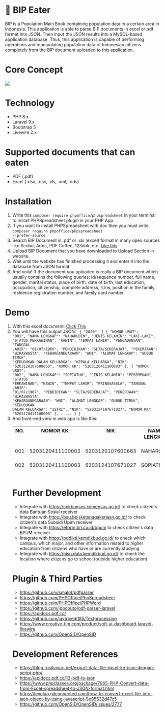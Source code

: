 # 🍖 BIP Eater
BIP is a Population Main Book containing population data in a certain area in Indonesia. This application is able to parse BIP documents in excel or pdf format into JSON. Then input the JSON results into a MySQL-based application database. Thus, this application is capable of performing operations and manipulating population data of Indonesian citizens completely from the BIP document uploaded to this application.

# Core Concept
<img src="https://gopa.koonek.net/public/cdn/BIPEaterDiagram.png">

# Technology
- PHP 8.x
- Laravel 9.x
- Bootstrap 5
- Livewire 2.x

# Supported documents that can eaten
- PDF (.pdf)
- Excel (.xlsx, .csv, .xls, .xml, .ods)

# Installation
1. Write this <code>composer require phpoffice/phpspreadsheet</code> in your terminal to install PHPSpreadsheet plugin in your PHP App.
2. If you want to install PHPSpreadsheet with doc then you must write <code>composer require phpoffice/phpspreadsheet --prefer-source</code>
3. Search BIP Document in .pdf or .xls (excel) format in many open sources like Scribd, Adoc, PDF Coffee, 123dok, etc. <a href="https://www.scribd.com/document/450191065/Buku-Induk-Penduduk">Like this</a>
4. Upload BIP Document that you have downloaded to Upload Section in website.
5. Wait until the website has finished processing it and enter it into the database from JSON format.
6. And voila! If the document you uploaded is really a BIP document which usually contains the following queries: id/sequence number, full name, gender, marital status, place of birth, date of birth, last education, occupation, citizenship, complete address, rt/rw, position in the family, residence registration number, and family card number.

# Demo
1. With this excel document: <a href="https://www.desapengadangan.web.id/first/unduh_dokumen_artikel/25">Click This</a>
2. You will have this output JSON: <code>
{
    "2020": [
        {
            "NOMOR URUT": "001",
            "NAMA LENGKAP": "NAHARUDIN",
            "JENIS KELAMIN": "LAKI-LAKI",
            "STATUS PERKAWINAN": "KAWIN",
            "TEMPAT LAHIR": "PENGADANGAN",
            "TANGGAL LAHIR": "01/07/1960",
            "PENDIDIKAN": "SLTA/SEDERAJAT",
            "PEKERJAAN": "WIRASWASTA",
            "KEWARGANEGARAAN": "WNI",
            "ALAMAT LENGKAP": "GUBUK TIMUK",
            "KEDUDUKAN DALAM KELUARGA": "KEPALA KELUARGA",
            "NIK": "5203120107600663",
            "NOMOR KK": "5203120411100003"
        },
        {
            "NOMOR URUT": "002",
            "NAMA LENGKAP": "SOPIATUN",
            "JENIS KELAMIN": "PEREMPUAN",
            "STATUS PERKAWINAN": "KAWIN",
            "TEMPAT LAHIR": "PRINGGASELA",
            "TANGGAL LAHIR": "01/07/1967",
            "PENDIDIKAN": "SLTA/SEDERAJAT",
            "PEKERJAAN": "WIRASWASTA",
            "KEWARGANEGARAAN": "WNI",
            "ALAMAT LENGKAP": "GUBUK TIMUK",
            "KEDUDUKAN DALAM KELUARGA": "ISTRI",
            "NIK": "5203124107671027",
            "NOMOR KK": "5203120411100003"
        }, .....
          ]
}</code>
3. And front-end view in web app is like this: <table width="40px">
    <thead>
    <tr valign="top">
        <th>NO.</th>
        <th>NOMOR KK</th>
        <th>NIK</th>
        <th>NAMA LENGKAP</th>
        <th>JENIS KELAMIN</th>
        <th>STATUS PERKAWINAN</th>
        <th>TEMPAT LAHIR</th>
        <th>TANGGAL LAHIR</th>
        <th>PENDIDIKAN</th>
        <th>PEKERJAAN</th>
        <th>KEWARGANEGARAAN</th>
        <th>ALAMAT LENGKAP</th>
        <th>KEDUDUKAN DALAM KELUARGA</th>
    </tr>
    </thead?
    <tbody>
        <tr valign="top">
          <td>001</td>
          <td>5203120411100003</td>
          <td>5203120107600663</td>          
          <td>NAHARUDIN</td>
          <td>LAKI-LAKI</td>
          <td>KAWIN</td>
          <td>PENGADANGAN</td>
          <td>01/07/1960</td>
          <td>SLTA/SEDERAJAT</td>
          <td>WIRASWASTA</td>
          <td>WNI</td>
          <td>GUBUK TIMUK</td>
          <td>KEPALA KELUARGA</td>
        </tr> 
        <tr valign="top">
          <td>002</td>
          <td>5203120411100003</td>
          <td>5203124107671027</td>          
          <td>SOPIATUN</td>
          <td>PEREMPUAN</td>
          <td>KAWIN</td>
          <td>PRINGGASELA</td>
          <td>01/07/1967</td>
          <td>SLTA/SEDERAJAT</td>
          <td>WIRASWASTA</td>
          <td>WNI</td>
          <td>GUBUK TIMUK</td>
          <td>ISTRI</td>
        </tr>
    </tbody>
</table>

# Further Development
- Integrate with https://cekbansos.kemensos.go.id/ to check citizen's data Bantuan Sosial receiver
- Integrate with https://bsu.bpjsketenagakerjaan.go.id/ to check citizen's data Subsidi Upah receiver
- Integrate with https://eform.bri.co.id/bpum to check citizen's data BPUM receiver
- Integrate with https://pddikti.kemdikbud.go.id/ to check which campus, which major, and other information related to higher education from citizens who have or are currently studying
- Integrate with https://nisn.data.kemdikbud.go.id/ to check the location where citizens go to school (outside higher education)

# Plugin & Third Parties
- https://github.com/smalot/pdfparser
- https://github.com/PHPOffice/PhpSpreadsheet
- https://github.com/PHPOffice/PHPWord
- https://github.com/jppcouto/pdf-parser-laravel
- https://apidocs.pdf.co/
- https://github.com/jaytrivedi185/Textprocessing
- https://www.creative-tim.com/product/soft-ui-dashboard-laravel-livewire
- https://github.com/OpenSID/OpenSID

# Development References
- https://blog.rosihanari.net/export-data-file-excel-ke-json-dengan-script-php/
- https://apidocs.pdf.co/13-pdf-to-json
- https://www.phpclasses.org/package/7965-PHP-Convert-data-from-Excel-spreadsheet-to-JSON-format.html
- https://levelup.gitconnected.com/how-to-convert-excel-file-into-json-object-by-using-javascript-9e95532d47c5
- https://github.com/OpenSID/OpenSID/issues/2777
